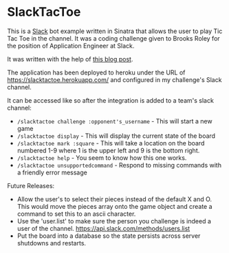 # SlackTacToe

This is a [Slack](https://slack.com) bot example written in Sinatra that allows the user to play Tic Tac Toe in the channel. It was a coding challenge given to Brooks Roley for the position of Application Engineer at Slack.

It was written with the help of [this blog post](http://wearestac.com/blog/building-a-slack-slash-command-with-sinatra-finch-and-heroku).

The application has been deployed to heroku under the URL of https://slacktactoe.herokuapp.com/ and configured in my challenge's Slack channel.

It can be accessed like so after the integration is added to a team's slack channel:

* `/slacktactoe challenge :opponent's_username` - This will start a new game
* `/slacktactoe display` - This will display the current state of the board
* `/slacktactoe mark :square` - This will take a location on the board numbered 1-9 where 1 is the upper left and 9 is the bottom right.
* `/slacktactoe help` - You seem to know how this one works.
* `/slacktactoe unsupportedcommand` - Respond to missing commands with a friendly error message


Future Releases:

- Allow the user's to select their pieces instead of the default X and O.
  This would move the pieces array onto the game object and create a command to set this to an ascii character.
- Use the 'user.list' to make sure the person you challenge is indeed a user of the channel.
  https://api.slack.com/methods/users.list
- Put the board into a database so the state persists across server shutdowns and restarts.